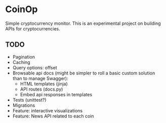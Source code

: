 # CoinOp

Simple cryptocurrency monitor. This is an experimental project on building APIs for cryptocurrencies.

## TODO

- Pagination
- Caching
- Query options: offset
- Browsable api docs (might be simpler to roll a basic custom solution than to manage Swagger):
    * HTML templates (jinja)
    * API routes (docs.py)
    * Embed api responses in templates
- Tests (unittest?)
- Migrations
- Feature: interactive visualizations
- Feature: News API related to each coin

